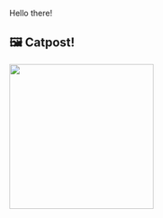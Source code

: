 Hello there!



## 🖼️ Catpost!

<sub>
    <img src="https://cdn2.thecatapi.com/images/bdl.jpg" height="256">
</sub>

